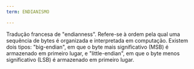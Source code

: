 ```yaml
---
term: ENDIANISMO

---
```

Tradução francesa de "endianness". Refere-se à ordem pela qual uma sequência de bytes é organizada e interpretada em computação. Existem dois tipos: "big-endian", em que o byte mais significativo (MSB) é armazenado em primeiro lugar, e "little-endian", em que o byte menos significativo (LSB) é armazenado em primeiro lugar.